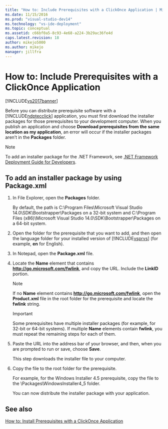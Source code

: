 ```yaml
---
title: "How to: Include Prerequisites with a ClickOnce Application | Microsoft Docs"
ms.date: 11/15/2016
ms.prod: "visual-studio-dev14"
ms.technology: "vs-ide-deployment"
ms.topic: conceptual
ms.assetid: c66bf0a5-8c93-4e68-a224-3b29ac36fe4d
caps.latest.revision: 18
author: mikejo5000
ms.author: mikejo
manager: jillfra
---
```

# How to: Include Prerequisites with a ClickOnce Application
[!INCLUDE[vs2017banner](../includes/vs2017banner.md)]

Before you can distribute prerequisite software with a [!INCLUDE[ndptecclick](../includes/ndptecclick-md.md)] application, you must first download the installer packages for those prerequisites to your development computer. When you publish an application and choose **Download prerequisites from the same location as my application**, an error will occur if the installer packages aren’t in the **Packages** folder.  
  
> [!NOTE]
> To add an installer package for the .NET Framework, see [.NET Framework Deployment Guide for Developers](https://msdn.microsoft.com/library/ee942965\(v=vs.110\).aspx).  
  
## <a name="Package"></a> To add an installer package by using Package.xml  
  
1. In File Explorer, open the **Packages** folder.  
  
     By default, the path is C:\Program Files\Microsoft Visual Studio 14.0\SDK\Bootstrapper\Packages on a 32-bit system and C:\Program Files (x86)\Microsoft Visual Studio 14.0\SDK\Bootstrapper\Packages on a 64-bit system.  
  
2. Open the folder for the prerequisite that you want to add, and then open the language folder for your installed version of [!INCLUDE[vsprvs](../includes/vsprvs-md.md)] (for example, **en** for English).  
  
3. In Notepad, open the **Package.xml** file.  
  
4. Locate the **Name** element that contains **http://go.microsoft.com/fwlink**, and copy the URL. Include the **LinkID** portion.  
  
    > [!NOTE]
    > If no **Name** element contains **http://go.microsoft.com/fwlink**, open the **Product.xml** file in the root folder for the prerequisite and locate the **fwlink** string.  
  
    > [!IMPORTANT]
    > Some prerequisites have multiple installer packages (for example, for 32-bit or 64-bit systems). If multiple **Name** elements contain **fwlink**, you must repeat the remaining steps for each of them.  
  
5. Paste the URL into the address bar of your browser, and then, when you are prompted to run or save, choose **Save**.  
  
     This step downloads the installer file to your computer.  
  
6. Copy the file to the root folder for the prerequisite.  
  
     For example, for the Windows Installer 4.5 prerequisite, copy the file to the \Packages\WindowsInstaller4_5 folder.  
  
     You can now distribute the installer package with your application.  
  
## See also  
 [How to: Install Prerequisites with a ClickOnce Application](../deployment/how-to-install-prerequisites-with-a-clickonce-application.md)

